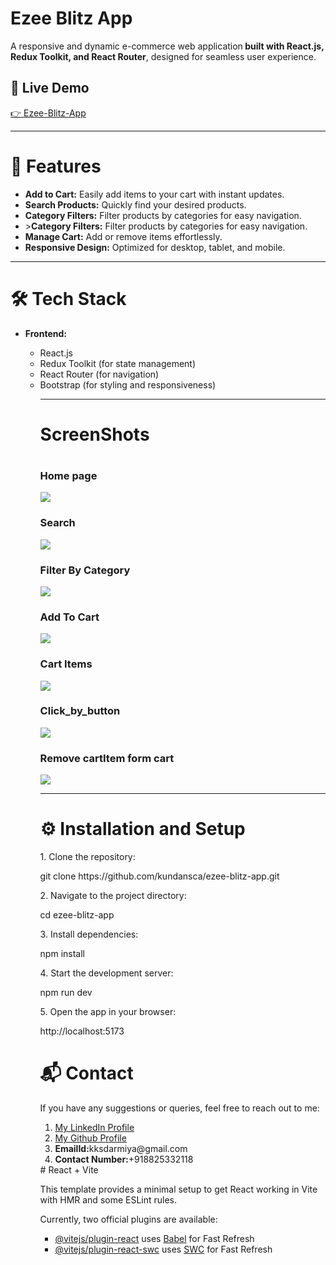 <h1>Ezee Blitz App</h1>
<p>A responsive and dynamic e-commerce web application<strong> built with React.js, Redux Toolkit, and React Router</strong>, designed for seamless user experience.</p>
<h2>🚀 Live Demo</h2>
<a href="https://ezeeblitzapp.netlify.app/" target="_self">👉 Ezee-Blitz-App</a>
<hr/>
<h1>📌 Features</h1>
<ul>
<li><strong>Add to Cart:</strong> Easily add items to your cart with instant updates.</li>
<li><strong>Search Products:</strong> Quickly find your desired products.</li>
<li><strong>Category Filters:</strong> Filter products by categories for easy navigation.</li>
<li>><strong>Category Filters:</strong> Filter products by categories for easy navigation.</li>

<li><strong>Manage Cart:</strong> Add or remove items effortlessly.</li>
<li><strong>Responsive Design:</strong> Optimized for desktop, tablet, and mobile.</li>
</ul>

<hr/>
<h1>🛠️ Tech Stack</h1>
<ul>
  <li><strong>Frontend:</strong></li>
  <ul>
  <li>React.js</li>
  <li>Redux Toolkit (for state management)</li>
  <li>React Router (for navigation)</li>
  <li>Bootstrap (for styling and responsiveness)</li>

  <ul>
</ul>
<hr/>
<h1>ScreenShots<h1>
<h3>Home page</h3>
<img src="project_screenshots/home_page.png">
<h3>Search</h3>
<img src="project_screenshots/product_search _wtih_name.png"/>
<h3>Filter By Category</h3>
<img src="project_screenshots/filter_by_category.png"/>
<h3>Add To Cart</h3>
<img src="project_screenshots/add_to_cart.png"/>
<h3>Cart Items</h3>
<img src="project_screenshots/cartItems.png"/>
<h3>Click_by_button</h3>
<img src="project_screenshots/click_buy_button.png"/>
<h3>Remove cartItem form cart</h3>
<img src="project_screenshots/remove_cartItem_from_cart.png"/>

<hr/>
<h1>⚙️ Installation and Setup</h1>
<p>1. Clone the repository:</p>
<p>git clone https://github.com/kundansca/ezee-blitz-app.git</p>
<p>2. Navigate to the project directory:</p>
<p>cd ezee-blitz-app</p>
<p>3. Install dependencies:</p>
<p>npm install</p>
<p>4. Start the development server:</p>
<p>npm run dev</p>
<p>5. Open the app in your browser:</p>
<p>http://localhost:5173</p>

<h1>📬 Contact</h1>
<p>If you have any suggestions or queries, feel free to reach out to me:</p>
<ol>
<li><a href="https://www.linkedin.com/in/kundan-kumar-singh-sca/" target="_blank">My LinkedIn Profile</a></li>
<li><a href="https://github.com/kundansca" target="_blank">My Github Profile</a></li>
<li><strong>EmailId:</strong>kksdarmiya@gmail.com</li>
<li><strong>Contact Number:</strong>+918825332118</li>
</ol>
# React + Vite

This template provides a minimal setup to get React working in Vite with HMR and some ESLint rules.

Currently, two official plugins are available:

- [@vitejs/plugin-react](https://github.com/vitejs/vite-plugin-react/blob/main/packages/plugin-react/README.md) uses [Babel](https://babeljs.io/) for Fast Refresh
- [@vitejs/plugin-react-swc](https://github.com/vitejs/vite-plugin-react-swc) uses [SWC](https://swc.rs/) for Fast Refresh
